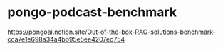 # pongo-podcast-benchmark
https://pongoai.notion.site/Out-of-the-box-RAG-solutions-benchmark-cca7e1e698a34a4bb95e5ee4207ed754
